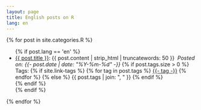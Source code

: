 ```yaml
---
layout: page
title: English posts on R
lang: en
---
```


{% for post in site.categories.R %}
  <ul>
        {% if post.lang == 'en' %}
          <li>
            <a href='{{ post.url }}'>{{ post.title }}</a>: {{ post.content | strip_html | truncatewords: 50 }}&nbsp;
            <i>Posted on: <time datetime="{{- post.date | date_to_xmlschema -}}">{{- post.date | date: "%Y-%m-%d" -}}</time></i>
                {% if post.tags.size > 0 %}
                  <div class="blog-tags">
                    Tags:
                    {% if site.link-tags %}
                    {% for tag in post.tags %}
                    <a href="{{ '/tags' | relative_url }}#{{- tag -}}">{{- tag -}}</a>
                    {% endfor %}
                    {% else %}
                      {{ post.tags | join: ", " }}
                    {% endif %}
                  </div>
                {% endif %}
          </li>
        {% endif %}
  </ul>
{% endfor %}